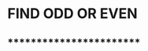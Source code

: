 <!DOCTYPE html>
<html lang="en">
<body>
    <h1> FIND ODD OR EVEN </h1>
   <h2> ***********************</h2>
    <script>
    var num1=parseInt (window.prompt("ENTER YOUR FIRST NUMBER"));
    if(num1%2==0)
    {
        document.write("THE GIVEN NUMBER " + num1 +"EVEN NUMBER ");
    } 
    else{
        document.write("THE GIVEN NUMBER" + num1 + "ODD NUMBER");
    }
    </script>
</body>
</html>
